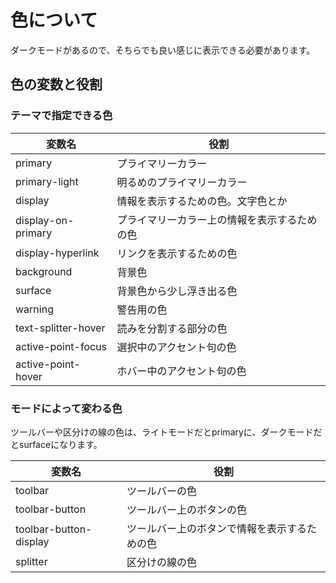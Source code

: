 # 色について

ダークモードがあるので、そちらでも良い感じに表示できる必要があります。

## 色の変数と役割

### テーマで指定できる色

| 変数名 | 役割 |
| ---- | ---- |
| primary | プライマリーカラー |
| primary-light | 明るめのプライマリーカラー |
| display | 情報を表示するための色。文字色とか |
| display-on-primary | プライマリーカラー上の情報を表示するための色 |
| display-hyperlink | リンクを表示するための色 |
| background | 背景色 |
| surface | 背景色から少し浮き出る色 |
| warning | 警告用の色 |
| text-splitter-hover | 読みを分割する部分の色 |
| active-point-focus | 選択中のアクセント句の色 |
| active-point-hover | ホバー中のアクセント句の色 |

### モードによって変わる色

ツールバーや区分けの線の色は、ライトモードだとprimaryに、ダークモードだとsurfaceになります。

| 変数名 | 役割 |
| ---- | ---- |
| toolbar | ツールバーの色 |
| toolbar-button | ツールバー上のボタンの色 |
| toolbar-button-display | ツールバー上のボタンで情報を表示するための色 |
| splitter | 区分けの線の色 |
